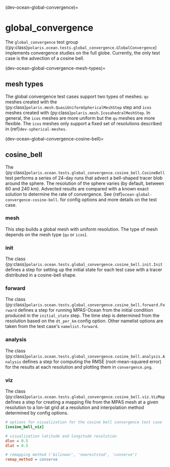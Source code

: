 (dev-ocean-global-convergence)=

# global_convergence

The `global_convergence` test group
({py:class}`polaris.ocean.tests.global_convergence.GlobalConvergence`)
implements convergence studies on the full globe. Currently, the only test case
is the advection of a cosine bell.

(dev-ocean-global-convergence-mesh-types)=

## mesh types

The global convergence test cases support two types of meshes: `qu` meshes
created with the {py:class}`polaris.mesh.QuasiUniformSphericalMeshStep` step
and `icos` meshes created with
{py:class}`polaris.mesh.IcosahedralMeshStep`.  In general, the `icos` meshes
are more uniform but the `qu` meshes are more flexible.  The `icos` meshes
only support a fixed set of resolutions described in
{ref}`dev-spherical-meshes`.

(dev-ocean-global-convergence-cosine-bell)=

## cosine_bell

The {py:class}`polaris.ocean.tests.global_convergence.cosine_bell.CosineBell`
test performs a series of 24-day runs that advect a bell-shaped tracer blob
around the sphere.  The resolution of the sphere varies (by default, between
60 and 240 km).  Advected results are compared with a known exact solution to
determine the rate of convergence.  See {ref}`ocean-global-convergence-cosine-bell`.
for config options and more details on the test case.

### mesh

This step builds a global mesh with uniform resolution. The type of mesh
depends on the mesh type (`qu` or `icos`).

### init

The class {py:class}`polaris.ocean.tests.global_convergence.cosine_bell.init.Init`
defines a step for setting up the initial state for each test case with a
tracer distributed in a cosine-bell shape.

### forward

The class {py:class}`polaris.ocean.tests.global_convergence.cosine_bell.forward.Forward`
defines a step for running MPAS-Ocean from the initial condition produced in
the `initial_state` step.  The time step is determined from the resolution
based on the `dt_per_km` config option.  Other namelist options are taken
from the test case's `namelist.forward`.

### analysis

The class {py:class}`polaris.ocean.tests.global_convergence.cosine_bell.analysis.Analysis`
defines a step for computing the RMSE (root-mean-squared error) for the results
at each resolution and plotting them in `convergence.png`.

### viz

The class {py:class}`polaris.ocean.tests.global_convergence.cosine_bell.viz.VizMap`
defines a step for creating a mapping file from the MPAS mesh at a given
resolution to a lon-lat grid at a resolution and interpolation method 
determined by config options.

```cfg
# options for visualization for the cosine bell convergence test case
[cosine_bell_viz]

# visualization latitude and longitude resolution
dlon = 0.5
dlat = 0.5

# remapping method ('bilinear', 'neareststod', 'conserve')
remap_method = conserve
```

